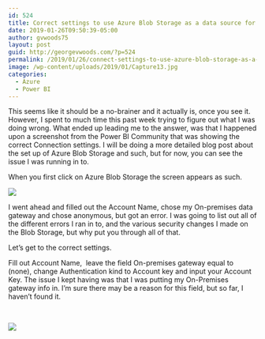 ```yaml
---
id: 524
title: Correct settings to use Azure Blob Storage as a data source for the Power BI Service
date: 2019-01-26T09:50:39-05:00
author: gvwoods75
layout: post
guid: http://georgevwoods.com/?p=524
permalink: /2019/01/26/connect-settings-to-use-azure-blob-storage-as-a-data-source-for-the-power-bi-service/
image: /wp-content/uploads/2019/01/Capture13.jpg
categories:
  - Azure
  - Power BI
---
```

This seems like it should be a no-brainer and it actually is, once you see it. However, I spent to much time this past week trying to figure out what I was doing wrong. What ended up leading me to the answer, was that I happened upon a screenshot from the Power BI Community that was showing the correct Connection settings. I will be doing a more detailed blog post about the set up of Azure Blob Storage and such, but for now, you can see the issue I was running in to.

When you first click on Azure Blob Storage the screen appears as such.

![](http://georgevwoods.com/wp-content/uploads/2019/01/012619_1450_Connectsett1.png) 

I went ahead and filled out the Account Name, chose my On-premises data gateway and chose anonymous, but got an error. I was going to list out all of the different errors I ran in to, and the various security changes I made on the Blob Storage, but why put you through all of that. 

Let&#8217;s get to the correct settings.

Fill out Account Name,  leave the field On-premises gateway equal to (none), change Authentication kind to Account key and input your Account Key. The issue I kept having was that I was putting my On-Premises gateway info in. I&#8217;m sure there may be a reason for this field, but so far, I haven&#8217;t found it.

 

![](http://georgevwoods.com/wp-content/uploads/2019/01/012619_1450_Connectsett2.png)